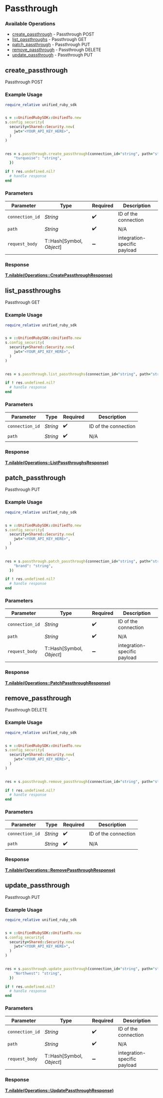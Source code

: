 # Passthrough


### Available Operations

* [create_passthrough](#create_passthrough) - Passthrough POST
* [list_passthroughs](#list_passthroughs) - Passthrough GET
* [patch_passthrough](#patch_passthrough) - Passthrough PUT
* [remove_passthrough](#remove_passthrough) - Passthrough DELETE
* [update_passthrough](#update_passthrough) - Passthrough PUT

## create_passthrough

Passthrough POST

### Example Usage

```ruby
require_relative unified_ruby_sdk


s = ::UnifiedRubySDK::UnifiedTo.new
s.config_security(
  security=Shared::Security.new(
    jwt="<YOUR_API_KEY_HERE>",
  )
)

    
res = s.passthrough.create_passthrough(connection_id="string", path="string", request_body={
    "turquoise": "string",
  })

if ! res.undefined.nil?
  # handle response
end

```

### Parameters

| Parameter                    | Type                         | Required                     | Description                  |
| ---------------------------- | ---------------------------- | ---------------------------- | ---------------------------- |
| `connection_id`              | *String*                     | :heavy_check_mark:           | ID of the connection         |
| `path`                       | *String*                     | :heavy_check_mark:           | N/A                          |
| `request_body`               | T::Hash[Symbol, *Object*]    | :heavy_minus_sign:           | integration-specific payload |


### Response

**[T.nilable(Operations::CreatePassthroughResponse)](../../models/operations/createpassthroughresponse.md)**


## list_passthroughs

Passthrough GET

### Example Usage

```ruby
require_relative unified_ruby_sdk


s = ::UnifiedRubySDK::UnifiedTo.new
s.config_security(
  security=Shared::Security.new(
    jwt="<YOUR_API_KEY_HERE>",
  )
)

    
res = s.passthrough.list_passthroughs(connection_id="string", path="string")

if ! res.undefined.nil?
  # handle response
end

```

### Parameters

| Parameter            | Type                 | Required             | Description          |
| -------------------- | -------------------- | -------------------- | -------------------- |
| `connection_id`      | *String*             | :heavy_check_mark:   | ID of the connection |
| `path`               | *String*             | :heavy_check_mark:   | N/A                  |


### Response

**[T.nilable(Operations::ListPassthroughsResponse)](../../models/operations/listpassthroughsresponse.md)**


## patch_passthrough

Passthrough PUT

### Example Usage

```ruby
require_relative unified_ruby_sdk


s = ::UnifiedRubySDK::UnifiedTo.new
s.config_security(
  security=Shared::Security.new(
    jwt="<YOUR_API_KEY_HERE>",
  )
)

    
res = s.passthrough.patch_passthrough(connection_id="string", path="string", request_body={
    "brand": "string",
  })

if ! res.undefined.nil?
  # handle response
end

```

### Parameters

| Parameter                    | Type                         | Required                     | Description                  |
| ---------------------------- | ---------------------------- | ---------------------------- | ---------------------------- |
| `connection_id`              | *String*                     | :heavy_check_mark:           | ID of the connection         |
| `path`                       | *String*                     | :heavy_check_mark:           | N/A                          |
| `request_body`               | T::Hash[Symbol, *Object*]    | :heavy_minus_sign:           | integration-specific payload |


### Response

**[T.nilable(Operations::PatchPassthroughResponse)](../../models/operations/patchpassthroughresponse.md)**


## remove_passthrough

Passthrough DELETE

### Example Usage

```ruby
require_relative unified_ruby_sdk


s = ::UnifiedRubySDK::UnifiedTo.new
s.config_security(
  security=Shared::Security.new(
    jwt="<YOUR_API_KEY_HERE>",
  )
)

    
res = s.passthrough.remove_passthrough(connection_id="string", path="string")

if ! res.undefined.nil?
  # handle response
end

```

### Parameters

| Parameter            | Type                 | Required             | Description          |
| -------------------- | -------------------- | -------------------- | -------------------- |
| `connection_id`      | *String*             | :heavy_check_mark:   | ID of the connection |
| `path`               | *String*             | :heavy_check_mark:   | N/A                  |


### Response

**[T.nilable(Operations::RemovePassthroughResponse)](../../models/operations/removepassthroughresponse.md)**


## update_passthrough

Passthrough PUT

### Example Usage

```ruby
require_relative unified_ruby_sdk


s = ::UnifiedRubySDK::UnifiedTo.new
s.config_security(
  security=Shared::Security.new(
    jwt="<YOUR_API_KEY_HERE>",
  )
)

    
res = s.passthrough.update_passthrough(connection_id="string", path="string", request_body={
    "Northwest": "string",
  })

if ! res.undefined.nil?
  # handle response
end

```

### Parameters

| Parameter                    | Type                         | Required                     | Description                  |
| ---------------------------- | ---------------------------- | ---------------------------- | ---------------------------- |
| `connection_id`              | *String*                     | :heavy_check_mark:           | ID of the connection         |
| `path`                       | *String*                     | :heavy_check_mark:           | N/A                          |
| `request_body`               | T::Hash[Symbol, *Object*]    | :heavy_minus_sign:           | integration-specific payload |


### Response

**[T.nilable(Operations::UpdatePassthroughResponse)](../../models/operations/updatepassthroughresponse.md)**

